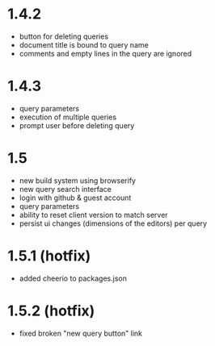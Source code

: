 # 1.4.2

* button for deleting queries
* document title is bound to query name
* comments and empty lines in the query are ignored 


# 1.4.3

* query parameters 
* execution of multiple queries
* prompt user before deleting query


# 1.5

* new build system using browserify
* new query search interface
* login with github & guest account
* query parameters
* ability to reset client version to match server
* persist ui changes (dimensions of the editors) per query


# 1.5.1 (hotfix)

* added cheerio to packages.json

# 1.5.2 (hotfix)

* fixed broken "new query button" link